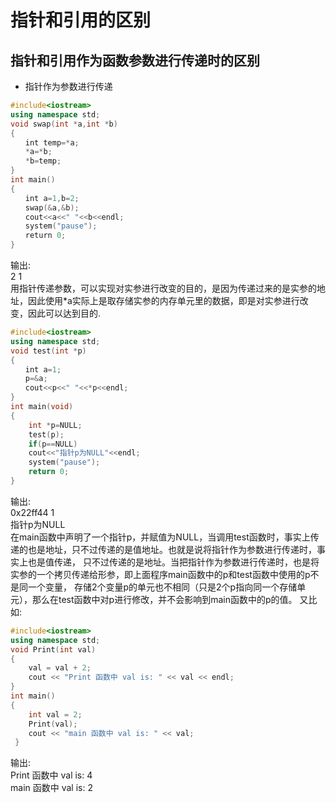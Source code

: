 指针和引用的区别
=============
指针和引用作为函数参数进行传递时的区别
---------------------
* 指针作为参数进行传递<br>
``` cpp
#include<iostream>
using namespace std;
void swap(int *a,int *b)
{
　　int temp=*a;
　　*a=*b;
　　*b=temp;
}
int main()
{
　　int a=1,b=2;
　　swap(&a,&b);
　　cout<<a<<" "<<b<<endl;
　　system("pause");
　　return 0;
}
```
输出: <br>
2 1 <br>
用指针传递参数，可以实现对实参进行改变的目的，是因为传递过来的是实参的地址，因此使用*a实际上是取存储实参的内存单元里的数据，即是对实参进行改变，因此可以达到目的.<br>
``` cpp
#include<iostream>
using namespace std;
void test(int *p)
{
　　int a=1;
　　p=&a;
　　cout<<p<<" "<<*p<<endl;
}
int main(void)
{
    int *p=NULL;
    test(p);
    if(p==NULL)
    cout<<"指针p为NULL"<<endl;
    system("pause");
    return 0;
}
```
输出: <br>
0x22ff44 1 <br>
指针p为NULL <br>
在main函数中声明了一个指针p，并赋值为NULL，当调用test函数时，事实上传递的也是地址，只不过传递的是值地址。也就是说将指针作为参数进行传递时，事实上也是值传递，
只不过传递的是地址。当把指针作为参数进行传递时，也是将实参的一个拷贝传递给形参，即上面程序main函数中的p和test函数中使用的p不是同一个变量，
存储2个变量p的单元也不相同（只是2个p指向同一个存储单元），那么在test函数中对p进行修改，并不会影响到main函数中的p的值。
又比如: <br>
``` cpp
#include<iostream>
using namespace std;
void Print(int val)
{
    val = val + 2;
    cout << "Print 函数中 val is: " << val << endl;
}
int main()
{
    int val = 2;
    Print(val);
    cout << "main 函数中 val is: " << val;
 }
```
输出: <br>
Print 函数中 val is: 4 <br>
main 函数中 val is: 2 <br>
